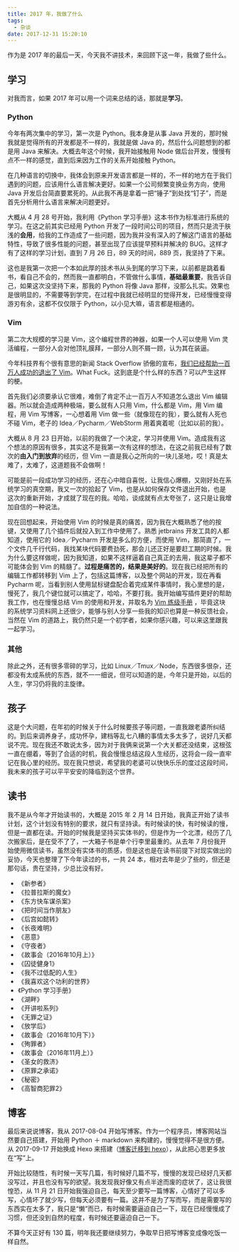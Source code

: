 ```yaml
---
title: 2017 年，我做了什么
tags:
  - 杂谈
date: 2017-12-31 15:20:10
---
```



作为是 2017 年的最后一天，今天我不讲技术，来回顾下这一年，我做了些什么。
<!-- more --><!-- toc -->
## 学习
对我而言，如果 2017 年可以用一个词来总结的话，那就是**学习**。
### Python
今年有两次集中的学习，第一次是 Python。我本身是从事 Java 开发的，那时候我就是觉得所有的开发都是不一样的，我就是做 Java 的，然后什么问题想到的都是用 Java 来解决。大概去年这个时候，我开始接触用 Node 做后台开发，慢慢有点不一样的感觉，直到后来因为工作的关系开始接触 Python。

在几种语言的切换中，我体会到原来开发语言都是一样的，不一样的地方在于我们遇到的问题，应该用什么语言解决更好。如果一个公司频繁变换业务方向，使用 Java 开发后台简直要累死的。从此我不再是拿着一把“锤子”到处找“钉子”，而是首先分析用什么语言来解决问题更好。

大概从 4 月 28 号开始，我利用《Python 学习手册》这本书作为标准进行系统的学习。在这之前其实已经用 Python 开发了一段时间公司的项目，然而只是流于肤浅的**会用**，给我的工作造成了一些问题，因为我并没有深入的了解这门语言的基础特性，导致了很多性能的问题，甚至出现了应该提早预料并解决的 BUG。这样才有了这样的学习计划，直到 7 月 26 日，89 天的时间，889 页，我坚持了下来。

这也是我第一次把一个本如此厚的技术书从头到尾的学习下来，以前都是跳着看书，看自己不会的，然而我一直都明白，不管做什么事情，**基础最重要**，我告诉自己，如果这次没坚持下来，那我的 Python 将像 Java 那样，没那么扎实。效果也是很明显的，不需要等到学完，在过程中我就已经明显的觉得开发，已经慢慢变得游刃有余，这都不仅仅限于 Python，以小见大嘛，语言都是相通的。

### Vim
第二次大规模的学习是 Vim，这个编程世界的神器，如果一个人可以使用 Vim 灵活编程，一部分人会对他顶礼膜拜，一部分人则不屑一顾，认为其在装逼。

今年科技界有个很有意思的新闻 Stack Overflow 骄傲的宣布，[我们已经帮助一百万人成功的退出了 Vim](https://stackoverflow.blog/2017/05/23/stack-overflow-helping-one-million-developers-exit-vim/)。What Fuck。这到底是个什么样的东西？可以产生这样的梗。

首先我们必须要承认它很难，难倒了肯定不止一百万人不知道怎么退出 Vim 编辑器。所以就会造成两种极端，要么就有人只用 Vim，什么都是 Vim，用 Vim 编程，用 Vim 写博客，一心想着用 Vim 做一些（就像现在的我），要么就有人死也不碰 Vim，老子的 Idea／Pycharm／WebStorm 用着爽着呢（比如以前的我）。

大概从 8 月 23 日开始，以前的我做了一个决定，学习并使用 Vim。造成我有这个想法的原因有很多，其实这不是我第一次有这样的想法，在这之前我已经有了数次的**由入门到放弃**的经历，但 Vim 一直是我心之所向的一块儿圣地，哎！真是太难了，太难了，这道题我不会做啊！

可能是前一段成功学习的经历，还在心中暗自喜悦，让我信心爆棚，又刚好处在系统学习的真空期，我又一次的拾起了 Vim，也是从如何保存文件退出开始，也是这次的重新开始，才成就了现在的我。哈哈，谈成就有点太夸张了，这只是让我增加自信的一种说法。

现在回想起来，开始使用 Vim 的时候是真的痛苦，因为我在大概熟悉了他的按键，又使用了几个插件后就投入到工作中使用了。熟悉 jetbrains 开发工具的人都知道，使用它的 Idea／Pycharm 开发是多么的方便，而使用 Vim，那简直了，一个文件几千行代码，我找某块代码要费劲死，那会儿还正好是要赶工期的时候。我为什么要这样做呢，因为我知道，如果不这样逼着自己真正的去用，我这辈子都不可能体会到 Vim 的精髓了。**过程是痛苦的，结果是美好的**。现在我已经把所有的编辑工作都转移到 Vim 上了，包括这篇博客，以及整个网站的开发，现在再看 Pycharm 呢，当看到别人使用鼠标键盘配合着完成某件事情时，我心里想的是，慢死了，我几个键位就可以搞定了，哈哈，不要打我。我开始编写插件更好的帮助我工作，也在慢慢总结 Vim 的使用和开发，并取名为 [Vim 练级手册](/vim) ，毕竟这块的系统学习资料网上还很少，能够与别人分享一些我的知识也算是一种反馈社会，当然在 Vim 的道路上，我仍然只是一个初学者，如果你感兴趣，可以来这里跟我一起学习。

### 其他
除此之外，还有很多零碎的学习，比如 Linux／Tmux／Node，东西很多很杂，还都没有太成系统的东西，就不一一细说，但可以知道的是，今年只是开始，以后的人生，学习仍将我的主旋律。

## 孩子
这是个大问题，在年初的时候关于什么时候要孩子等问题，一直我跟老婆所纠结的。到后来调养身子，成功怀孕，建档等乱七八糟的事情太多太多了，说好几天都说不完。现在我还不敢说太多，因为对于我俩来说第一个大关都还没结束，这根弦一直在绷着，等到了合适的时机，我会慢慢总结这段人生经历，这将会一段一直牢记在我心里的经历。现在我只想说，希望我的老婆可以快快乐乐的度过这段时间，我未来的孩子可以平平安安的降临到这个世界。

## 读书
我不是从今年才开始读书的，大概是 2015 年 2 月 14 日开始，我真正开始了读书计划，这个计划没有特别的要求，就只有坚持读。有时候读的快，有时候读的慢，但是一直都在读。开始的时候我是坚持买实体书的，但是作为一个北漂，经历了几次搬家后，是在受不了了，一大箱子书是单个行李里最重的。从去年 7 月份我开始使用微信读书，虽然没有实体书的质感，但是这也是在读书前提下对现实做出的妥协，今天也整理了下今年读过的书，一共 24 本，相对去年是少了些的，但还是那句话，贵在坚持，少总比没有好。
- 《新参者》
- 《拉普拉斯的魔女》
- 《东方快车谋杀案》
- 《把时间当作朋友》
- 《后宫如懿转》
- 《长夜难明》
- 《恶意》
- 《守夜者》
- 《故事会（2016年10月上）》
- 《囚徒健身1》
- 《我不过低配的人生》
- 《我喜欢这个功利的世界》
- 《Python 学习手册》
- 《湖畔》
- 《开讲啦系列》
- 《无罪之证》
- 《放学后》
- 《故事会（2016年10月下）》
- 《殉罪者》
- 《故事会（2016年11月上）》
- 《圣女的救济》
- 《原罪之承诺》
- 《秘密》
- 《高智商犯罪2》

## 博客
最后来说说博客，我从 2017-08-04 开始写博客。作为一个程序员，博客网站当然要自己搭建，开始用 Python ＋ markdown 来构建的，慢慢觉得不是很方便。从 2017-09-17 开始换成 Hexo 来搭建（[博客迁移到 hexo](/2017/09/17/blog-to-hexo/)），从此把心思更多放在“写”上。

开始比较随性，有时候一天写几篇，有时候好几篇不写，慢慢的发现已经好几天都没写过，并且也没有写的欲望。我发现我好像又有点半途而废的症状了，这让我很惶恐，从 11 月 21 日开始我强迫自己，每天至少要写一篇博客，心情好了可以多写，心情坏了就少写，但每天必须要有一篇。这并不是为了写而写，而是需要写的东西实在太多了，我只是“懒”而已，有时候需要逼迫自己一下，现在已经慢慢成了习惯，但还没到自然的程度，有时候还要逼迫自己一下。

不算今天正好有 130 篇，明年我还要继续努力，争取早日把写博客变成像吃饭一样自然。
